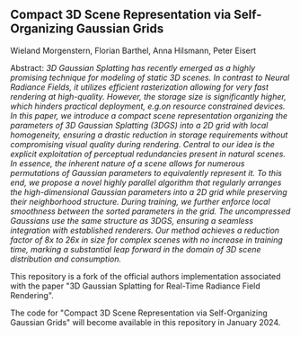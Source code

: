## Compact 3D Scene Representation via Self-Organizing Gaussian Grids

Wieland Morgenstern, Florian Barthel, Anna Hilsmann, Peter Eisert

Abstract: *3D Gaussian Splatting has recently emerged as a highly promising technique for modeling of static 3D scenes. In contrast to Neural Radiance Fields, it utilizes efficient rasterization allowing for very fast rendering at high-quality. However, the storage size is significantly higher, which hinders practical deployment, e.g.on resource constrained devices. In this paper, we introduce a compact scene representation organizing the parameters of 3D Gaussian Splatting (3DGS) into a 2D grid with local homogeneity,  ensuring a drastic reduction in storage requirements without compromising visual quality during rendering.
Central to our idea is the explicit exploitation of perceptual redundancies present in natural scenes. In essence,  the inherent nature of a scene allows for numerous  permutations of Gaussian parameters to equivalently represent it. To this end, we propose a novel highly parallel algorithm that regularly arranges the high-dimensional Gaussian parameters into a 2D grid while preserving their neighborhood structure. During training, we further enforce local smoothness between the sorted parameters in the grid. The uncompressed Gaussians use the same structure as 3DGS, ensuring a seamless integration with established renderers. Our method achieves a reduction factor of 8x to 26x in size for complex scenes with no increase in training time, marking a substantial leap forward in the domain of 3D scene distribution and consumption.*

This repository is a fork of the official authors implementation associated with the paper "3D Gaussian Splatting for Real-Time Radiance Field Rendering".

The code for "Compact 3D Scene Representation via Self-Organizing Gaussian Grids" will become available in this repository in January 2024.
